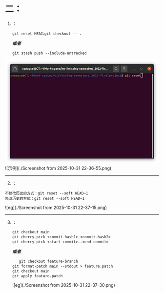 # 二：

1. ：
   
   ```
   git reset HEA后git checkout -- .
   ```
   
   ***或者***
   
   ```
   git stash push --include-untracked
   ```

<img src="./Screenshot from 2025-10-31 22-36-05.png" title="" alt="示例" width="652">
![示例](./Screenshot from 2025-10-31 22-36-55.png)

---

2. ：

```
不修改历史的方式：git reset --soft HEAD~1
修改历史的方式：git reset --soft HEAD~1
```

![eg](./Screenshot from 2025-10-31 22-37-15.png)

---

3. ：
   
   ```
   git checkout main
   git cherry-pick <commit-hash1> <commit-hash2>
   git cherry-pick <start-commit>..<end-commit>
   ```
   
   ***或者***
   
   ```
      git checkout feature-branch
   git format-patch main --stdout > feature.patch
   git checkout main
   git apply feature.patch
   ```
   
   ![eg](./Screenshot from 2025-10-31 22-37-30.png)
